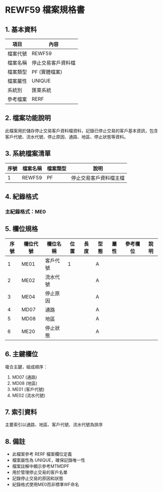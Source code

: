 # REWF59 檔案規格書

## 1. 基本資料

| 項目 | 內容 |
|------|------|
| 檔案代號 | REWF59 |
| 檔案名稱 | 停止交易客戶資料檔 |
| 檔案類型 | PF (實體檔案) |
| 檔案屬性 | UNIQUE |
| 系統別 | 匯東系統 |
| 參考檔案 | RERF |

## 2. 檔案功能說明

此檔案用於儲存停止交易客戶資料檔資料，記錄已停止交易的客戶基本資訊，包含客戶代號、流水代號、停止原因、通路、地區、停止狀態等資料。

## 3. 系統檔案清單

| 序號 | 檔案名稱 | 檔案類型 | 說明 |
|------|----------|----------|------|
| 1 | REWF59 | PF | 停止交易客戶資料檔主檔 |

## 4. 紀錄格式

### 主紀錄格式：ME0

## 5. 欄位規格

| 序號 | 欄位代號 | 欄位名稱 | 位置 | 長度 | 型態 | 屬性 | 參考欄位 | 說明 |
|------|----------|----------|------|------|------|------|----------|------|
| 1 | ME01 | 客戶代號 | 1 | | A | | | |
| 2 | ME02 | 流水代號 | | | A | | | |
| 3 | ME04 | 停止原因 | | | A | | | |
| 4 | MD07 | 通路 | | | A | | | |
| 5 | MD08 | 地區 | | | A | | | |
| 6 | ME20 | 停止狀態 | | | A | | | |

## 6. 主鍵欄位

複合主鍵，組成順序：
1. MD07 (通路)
2. MD08 (地區)
3. ME01 (客戶代號)
4. ME02 (流水代號)

## 7. 索引資料

主要索引以通路、地區、客戶代號、流水代號為排序

## 8. 備註

- 此檔案參考 RERF 檔案欄位定義
- 檔案屬性為 UNIQUE，確保記錄唯一性
- 檔案註解中顯示參考MTMDPF
- 用於管理停止交易的客戶名單
- 記錄停止交易的原因和狀態
- 紀錄格式使用ME0而非標準WF命名 